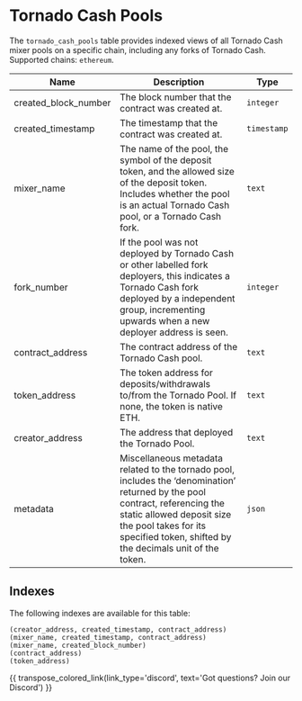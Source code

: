 # Tornado Cash Pools

The `tornado_cash_pools` table provides indexed views of all Tornado Cash mixer pools on a specific chain, including any forks of Tornado Cash. Supported chains: `ethereum`.

| Name                | Description                                                                 | Type        |
| --------- | --------- | --------------------------------------------------------------------------- |
| created_block_number | The block number that the contract was created at. | `integer` |
| created_timestamp | The timestamp that the contract was created at. | `timestamp` |
| mixer_name | The name of the pool, the symbol of the deposit token, and the allowed size of the deposit token. Includes whether the pool is an actual Tornado Cash pool, or a Tornado Cash fork. | `text` |
| fork_number | If the pool was not deployed by Tornado Cash or other labelled fork deployers, this indicates a Tornado Cash fork deployed by a independent group, incrementing upwards when a new deployer address is seen. | `integer` |
| contract_address | The contract address of the Tornado Cash pool. | `text` |
| token_address | The token address for deposits/withdrawals to/from the Tornado Pool. If none, the token is native ETH. | `text` |
| creator_address | The address that deployed the Tornado Pool. | `text` |
| metadata | Miscellaneous metadata related to the tornado pool, includes the ‘denomination’ returned by the pool contract, referencing the static allowed deposit size the pool takes for its specified token, shifted by the decimals unit of the token. | `json` |

## Indexes
The following indexes are available for this table:

```
(creator_address, created_timestamp, contract_address)
(mixer_name, created_timestamp, contract_address)
(mixer_name, created_block_number)
(contract_address)
(token_address)
```

{{ transpose_colored_link(link_type='discord', text='Got questions?  Join our Discord') }}
